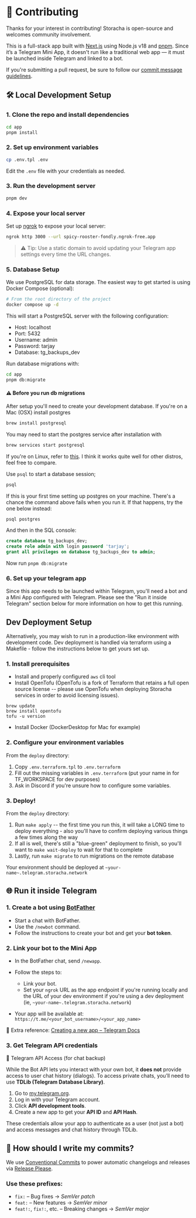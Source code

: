 # 🤝 Contributing

Thanks for your interest in contributing! Storacha is open-source and welcomes community involvement.

This is a full-stack app built with [Next.js](https://nextjs.org/) using Node.js v18 and [pnpm](https://pnpm.io/). Since it’s a Telegram Mini App, it doesn't run like a traditional web app — it must be launched inside Telegram and linked to a bot.

If you're submitting a pull request, be sure to follow our [commit message guidelines](#how-should-i-write-my-commits).

## 🛠️ Local Development Setup

### 1. Clone the repo and install dependencies

```bash
cd app
pnpm install
```

### 2. Set up environment variables

```bash
cp .env.tpl .env
```

Edit the `.env` file with your credentials as needed.

### 3. Run the development server

```bash
pnpm dev
```

### 4. Expose your local server

Set up [ngrok](https://ngrok.com) to expose your local server:

```bash
ngrok http 3000 --url spicy-rooster-fondly.ngrok-free.app
```

> ⚠️ Tip: Use a static domain to avoid updating your Telegram app settings every time the URL changes.

### 5. Database Setup

We use PostgreSQL for data storage. The easiest way to get started is using Docker Compose (optional):

```bash
# From the root directory of the project
docker compose up -d
```

This will start a PostgreSQL server with the following configuration:

- Host: localhost
- Port: 5432
- Username: admin
- Password: tarjay
- Database: tg_backups_dev

Run database migrations with:

```bash
cd app
pnpm db:migrate
```

#### ⚠️ Before you run db migrations

After setup you'll need to create your development database. If you're on a Mac (OSX) install postgres

```bash
brew install postgresql
```

You may need to start the postgres service after installation with

```bash
brew services start postgresql
```

If you're on Linux, refer to [this](https://www.digitalocean.com/community/tutorials/how-to-install-postgresql-on-ubuntu-22-04-quickstart). I think it works quite well for other distros, feel free to compare.

Use `psql` to start a database session;

```bash
psql
```

If this is your first time setting up postgres on your machine. There's a chance the command above fails when you run it. If that happens, try the one below instead:

```bash
psql postgres
```

And then in the SQL console:

```sql
create database tg_backups_dev;
create role admin with login password 'tarjay';
grant all privileges on database tg_backups_dev to admin;
```

Now run `pnpm db:migrate`

### 6. Set up your telegram app

Since this app needs to be launched within Telegram, you'll need a bot and a Mini App configured with Telegram. Please see the "Run it inside Telegram" section below for more information on how to get this running.

## Dev Deployment Setup

Alternatively, you may wish to run in a production-like environment with development code. Dev deployment is handled via terraform using a Makefile - follow the
instructions below to get yours set up.

### 1. Install prerequisites

- Install and properly configured `aws` cli tool
- Install OpenTofu (OpenTofu is a fork of Terraform that retains a full open source license -- please use OpenTofu when deploying Storacha services in order to avoid licensing issues).

```terminal
brew update
brew install opentofu
tofu -u version
```

- Install Docker (DockerDesktop for Mac for example)

### 2. Configure your environment variables

From the `deploy` directory:

1. Copy `.env.terraform.tpl` to `.env.terraform`
2. Fill out the missing variables in `.env.terraform` (put your name in for TF_WORKSPACE for dev purposes)
3. Ask in Discord if you're unsure how to configure some variables.

### 3. Deploy!

From the `deploy` directory:

1. Run `make apply` -- the first time you run this, it will take a LONG time to deploy everything - also you'll have to confirm deploying various things a few times along the way
2. If all is well, there's still a "blue-green" deployment to finish, so you'll want to `make wait-deploy` to wait for that to complete
3. Lastly, run `make migrate` to run migrations on the remote database

Your environment should be deployed at `~your-name~.telegram.storacha.network`

## 🌐 Run it inside Telegram

### 1. Create a bot using [BotFather](https://t.me/botfather)

- Start a chat with BotFather.
- Use the `/newbot` command.
- Follow the instructions to create your bot and get your **bot token**.

### 2. Link your bot to the Mini App

- In the BotFather chat, send `/newapp`.
- Follow the steps to:

  - Link your bot.
  - Set your `ngrok` URL as the app endpoint if you're running locally and the URL of your dev environment if you're using a dev deployment (ie, `~your-name~.telegram.storacha.network`)

- Your app will be available at:
  `https://t.me/<your_bot_username>/<your_app_name>`

🔗 Extra reference: [Creating a new app – Telegram Docs](https://docs.telegram-mini-apps.com/platform/creating-new-app)


### 3. Get Telegram API credentials

🔐 Telegram API Access (for chat backup)

While the Bot API lets you interact with your own bot, it **does not** provide access to user chat history (dialogs). To access private chats, you’ll need to use **TDLib (Telegram Database Library)**.

1. Go to [my.telegram.org](https://my.telegram.org).
2. Log in with your Telegram account.
3. Click **API development tools**.
4. Create a new app to get your **API ID** and **API Hash**.

These credentials allow your app to authenticate as a user (not just a bot) and access messages and chat history through TDLib.


## 📝 How should I write my commits?

We use [Conventional Commits](https://www.conventionalcommits.org/) to power automatic changelogs and releases via [Release Please](https://github.com/googleapis/release-please).

### Use these prefixes:

- `fix:` – Bug fixes → _SemVer patch_
- `feat:` – New features → _SemVer minor_
- `feat!:`, `fix!:`, etc. – Breaking changes → _SemVer major_
